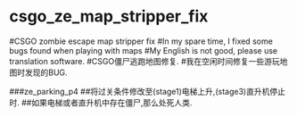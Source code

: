 # csgo_ze_map_stripper_fix
#CSGO zombie escape map stripper fix
#In my spare time, I fixed some bugs found when playing with maps
#My English is not good, please use translation software.
#CSGO僵尸逃跑地图修复.
#我在空闲时间修复一些游玩地图时发现的BUG.

###ze_parking_p4
##将过关条件修改至(stage1)电梯上升,(stage3)直升机停止时.
##如果电梯或者直升机中存在僵尸,那么处死人类.
